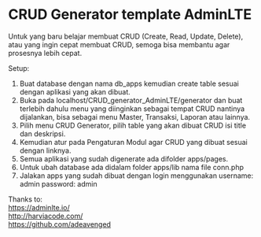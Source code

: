 # CRUD Generator template AdminLTE
Untuk yang baru belajar membuat CRUD (Create, Read, Update, Delete), atau yang ingin cepat membuat CRUD, semoga bisa membantu agar prosesnya lebih cepat.

Setup:
1. Buat database dengan nama db_apps kemudian create table sesuai dengan aplikasi yang akan dibuat.
2. Buka pada localhost/CRUD_generator_AdminLTE/generator dan buat terlebih dahulu menu yang diinginkan sebagai tempat CRUD nantinya dijalankan, bisa sebagai menu Master, Transaksi, Laporan atau lainnya.<br/>
3. Pilih menu CRUD Generator, pilih table yang akan dibuat CRUD isi title dan deskripsi.<br/>
4. Kemudian atur pada Pengaturan Modul agar CRUD yang dibuat sesuai dengan linknya.<br/>
5. Semua aplikasi yang sudah digenerate ada difolder apps/pages.<br/>
6. Untuk ubah database ada didalam folder apps/lib nama file conn.php <br/>
7. Jalakan apps yang sudah dibuat dengan login menggunakan username: admin password: admin

Thanks to: <br/>
https://adminlte.io/ <br/>
http://harviacode.com/ <br/>
https://github.com/adeavenged
